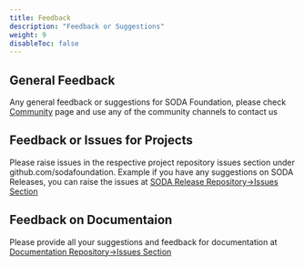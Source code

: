 ```yaml
---
title: Feedback
description: "Feedback or Suggestions"
weight: 9
disableToc: false
---
```

## General Feedback
Any general feedback or suggestions for SODA Foundation, please check [Community](../community/) page and use any of the community channels to contact us

## Feedback or Issues for Projects
Please raise issues in the respective project repository issues section under github.com/sodafoundation.
Example if you have any suggestions on SODA Releases, you can raise the issues at [SODA Release Repository->Issues Section](https://github.com/sodafoundation/releases/issues)

## Feedback on Documentaion
Please provide all your suggestions and feedback for documentation at [Documentation Repository->Issues Section]((https://github.com/sodafoundation/documentation/issues))
